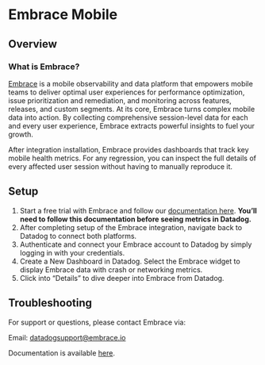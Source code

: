 # Embrace Mobile

## Overview

### What is Embrace?

[Embrace][1] is a mobile observability and data platform that empowers mobile teams to deliver optimal user experiences for 
performance optimization, issue prioritization and remediation, and monitoring across features, releases, and custom 
segments. At its core, Embrace turns complex mobile data into action. By collecting comprehensive session-level data for
each and every user experience, Embrace extracts powerful insights to fuel your growth.

After integration installation, Embrace provides dashboards that track key mobile health metrics. For any regression, you can inspect 
the full details of every affected user session without having to manually reproduce it. 

 
## Setup

1. Start a free trial with Embrace and follow our [documentation here][2]. **You’ll need to 
   follow this documentation before seeing metrics in Datadog.**
1. After completing setup of the Embrace integration, navigate back to Datadog to connect both platforms.
1. Authenticate and connect your Embrace account to Datadog by simply logging in with your credentials.
1. Create a New Dashboard in Datadog. Select the Embrace widget to display Embrace data with crash or networking metrics.
1. Click into “Details” to dive deeper into Embrace from Datadog.

## Troubleshooting
For support or questions, please contact Embrace via: 

Email: datadogsupport@embrace.io 

Documentation is available [here][2].

[1]: https://embrace.io
[2]: https://embrace.io/docs/
